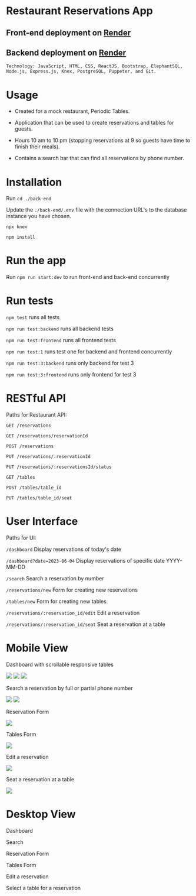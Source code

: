# Restaurant Reservations App

## Front-end deployment on [Render](https://restaurant-res-frotn-end.onrender.com)

## Backend deployment on [Render](https://restaurant-reservation-v9k1.onrender.com)

    Technology: JavaScript, HTML, CSS, ReactJS, Bootstrap, ElephantSQL, Node.js, Express.js, Knex, PostgreSQL, Puppeter, and Git.


# Usage

+ Created for a mock restaurant, Periodic Tables.

+ Application that can be used to create reservations and tables for guests.

+ Hours 10 am to 10 pm (stopping reservations at 9 so guests have time to finish their meals).

+ Contains a search bar that can find all reservations by phone number.

# Installation

Run `cd ./back-end`

Update the `./back-end/.env` file with the connection URL's to the database instance you have chosen.

`npx knex`

`npm install`
# Run the app
Run `npm run start:dev` to run front-end and back-end concurrently
# Run tests

`npm test` runs all tests

`npm run test:backend` runs all backend tests

`npm run test:frontend` runs all frontend tests

`npm run test:1` runs test one for backend and frontend concurrently

`npm run test:3:backend` runs only backend for test 3

`npm run test:3:frontend` runs only frontend for test 3

# RESTful API

Paths for Restaurant API:

    GET /reservations

    GET /reservations/reservationId

    POST /reservations

    PUT /reservations/:reservationId

    PUT /reservations/:reservationsId/status

    GET /tables

    POST /tables/table_id

    PUT /tables/table_id/seat

# User Interface

Paths for UI:

`/dashboard` Display reservations of today's date

`/dashboard?date=2023-06-04` Display reservations of specific date YYYY-MM-DD 

`/search` Search a reservation by number

`/reservations/new` Form for creating new reservations

`/tables/new` Form for creating new tables

`/reservations/:reservation_id/edit` Edit a reservation

`/reservations/:reservation_id/seat` Seat a reservation at a table

# Mobile View

Dashboard with scrollable responsive tables

![](/starter-restaurant-reservation/front-end/public/mobile-dashboard.png)
![](/starter-restaurant-reservation/front-end/public/mobile-dashboard-2.png)
![](/starter-restaurant-reservation/front-end/public/mobile-dashboard-3.png)

Search a reservation by full or partial phone number

![](/starter-restaurant-reservation/front-end/public/mobile-search-1.png)
![](/starter-restaurant-reservation/front-end/public/mobile-search-2.png)

Reservation Form

![](/starter-restaurant-reservation/front-end/public/mobile-new-reservation-1.png)

Tables Form

![](/starter-restaurant-reservation/front-end/public/moblie-new-table.png)

Edit a reservation

![](/starter-restaurant-reservation/front-end/public/mobile-edit-reservation.png)

Seat a reservation at a table

![](/starter-restaurant-reservation/front-end/public/mobile-seat-reservation-at-table.png)

# Desktop View

Dashboard

Search

Reservation Form

Tables Form

Edit a reservation

Select a table for a reservation